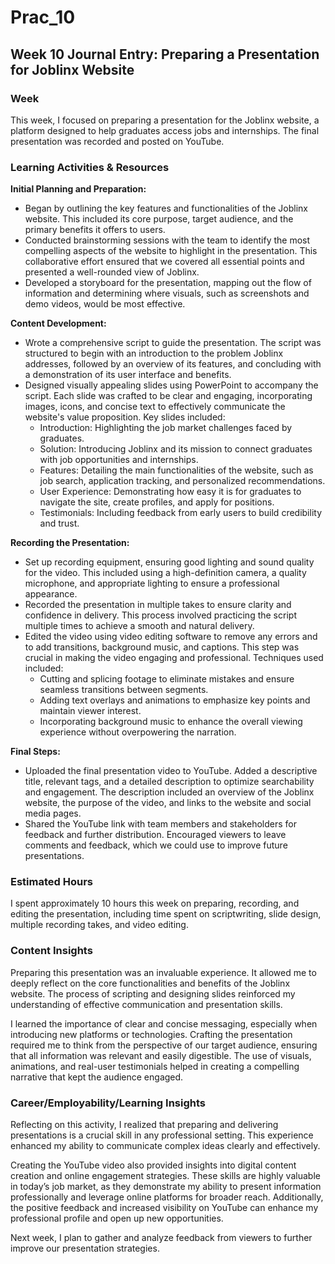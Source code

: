 # Prac_10
## Week 10 Journal Entry: Preparing a Presentation for Joblinx Website

### Week
This week, I focused on preparing a presentation for the Joblinx website, a platform designed to help graduates access jobs and internships. The final presentation was recorded and posted on YouTube.

### Learning Activities & Resources

**Initial Planning and Preparation:**
- Began by outlining the key features and functionalities of the Joblinx website. This included its core purpose, target audience, and the primary benefits it offers to users. 
- Conducted brainstorming sessions with the team to identify the most compelling aspects of the website to highlight in the presentation. This collaborative effort ensured that we covered all essential points and presented a well-rounded view of Joblinx.
- Developed a storyboard for the presentation, mapping out the flow of information and determining where visuals, such as screenshots and demo videos, would be most effective.

**Content Development:**
- Wrote a comprehensive script to guide the presentation. The script was structured to begin with an introduction to the problem Joblinx addresses, followed by an overview of its features, and concluding with a demonstration of its user interface and benefits.
- Designed visually appealing slides using PowerPoint to accompany the script. Each slide was crafted to be clear and engaging, incorporating images, icons, and concise text to effectively communicate the website's value proposition. Key slides included:
  - Introduction: Highlighting the job market challenges faced by graduates.
  - Solution: Introducing Joblinx and its mission to connect graduates with job opportunities and internships.
  - Features: Detailing the main functionalities of the website, such as job search, application tracking, and personalized recommendations.
  - User Experience: Demonstrating how easy it is for graduates to navigate the site, create profiles, and apply for positions.
  - Testimonials: Including feedback from early users to build credibility and trust.

**Recording the Presentation:**
- Set up recording equipment, ensuring good lighting and sound quality for the video. This included using a high-definition camera, a quality microphone, and appropriate lighting to ensure a professional appearance.
- Recorded the presentation in multiple takes to ensure clarity and confidence in delivery. This process involved practicing the script multiple times to achieve a smooth and natural delivery.
- Edited the video using video editing software to remove any errors and to add transitions, background music, and captions. This step was crucial in making the video engaging and professional. Techniques used included:
  - Cutting and splicing footage to eliminate mistakes and ensure seamless transitions between segments.
  - Adding text overlays and animations to emphasize key points and maintain viewer interest.
  - Incorporating background music to enhance the overall viewing experience without overpowering the narration.

**Final Steps:**
- Uploaded the final presentation video to YouTube. Added a descriptive title, relevant tags, and a detailed description to optimize searchability and engagement. The description included an overview of the Joblinx website, the purpose of the video, and links to the website and social media pages.
- Shared the YouTube link with team members and stakeholders for feedback and further distribution. Encouraged viewers to leave comments and feedback, which we could use to improve future presentations.

### Estimated Hours
I spent approximately 10 hours this week on preparing, recording, and editing the presentation, including time spent on scriptwriting, slide design, multiple recording takes, and video editing.

### Content Insights
Preparing this presentation was an invaluable experience. It allowed me to deeply reflect on the core functionalities and benefits of the Joblinx website. The process of scripting and designing slides reinforced my understanding of effective communication and presentation skills.

I learned the importance of clear and concise messaging, especially when introducing new platforms or technologies. Crafting the presentation required me to think from the perspective of our target audience, ensuring that all information was relevant and easily digestible. The use of visuals, animations, and real-user testimonials helped in creating a compelling narrative that kept the audience engaged.

### Career/Employability/Learning Insights
Reflecting on this activity, I realized that preparing and delivering presentations is a crucial skill in any professional setting. This experience enhanced my ability to communicate complex ideas clearly and effectively.

Creating the YouTube video also provided insights into digital content creation and online engagement strategies. These skills are highly valuable in today’s job market, as they demonstrate my ability to present information professionally and leverage online platforms for broader reach. Additionally, the positive feedback and increased visibility on YouTube can enhance my professional profile and open up new opportunities.

Next week, I plan to gather and analyze feedback from viewers to further improve our presentation strategies.
